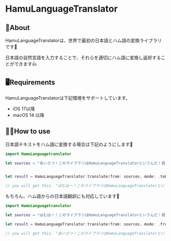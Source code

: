 # HamuLanguageTranslator

## 🐹About

HamuLanguageTranslatorは、世界で最初の日本語とハム語の変換ライブラリです🐹

日本語の自然言語を入力することで、それらを適切にハム語に変換し返却することができます👍

## 🖥Requirements

HamuLanguageTranslatorは下記環境をサポートしています。

- iOS 17以降
- macOS 14 以降

## 👨‍💻How to use

日本語テキストをハム語に変換する場合は下記のようにします🐹

```swift
import HamuLanguagetranslator

let sources = "あいさつ！このライブラリはHamuLanguageTranslatorというんだ！君の入力したテキストをハム語に変換するよ！君の素敵なアプリと協力するしてくれると嬉しい！イケてな～いなところもあるかもしれないけどうるさいいわずに盛り上がるしてくれると嬉しい！"


let result = HamuLanguageTranslator.translate(from: sources, mode: .toHamu)

// you will get this. "はむはー！このライブラリはHamuLanguageTranslatorというんだ！君の入力したテキストをハム語に変換するよ！君のワンダちゅなアプリとあわせっちしてくれるとうれぴっプル！うにに～なところもあるかもしれないけどがちゃちゃいわずにドンチャカしてくれるとうれぴっプル！"
```

もちろん、ハム語からの日本語翻訳にも対応しています🙆

```swift
import HamuLanguagetranslator

let sources = "はむはー！このライブラリはHamuLanguageTranslatorというんだ！君の入力したテキストをハム語に変換するよ！君のワンダちゅなアプリとあわせっちしてくれるとうれぴっプル！うにに～なところもあるかもしれないけどがちゃちゃいわずにドンチャカしてくれるとうれぴっプル！"

let result = HamuLanguageTranslator.translate(from: sources, mode: .fromHamu)

// you will get this. "あいさつ！このライブラリはHamuLanguageTranslatorというんだ！君の入力したテキストをハム語に変換するよ！君の素敵なアプリと協力するしてくれると嬉しい！イケてな～いなところもあるかもしれないけどうるさいいわずに盛り上がるしてくれると嬉しい！"
```
